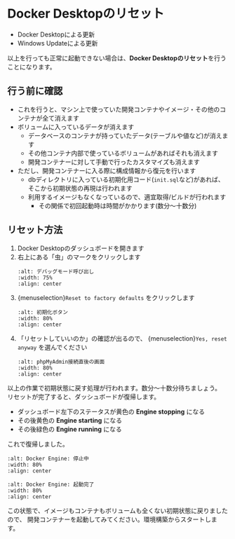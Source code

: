 # Docker Desktopのリセット

* Docker Desktopによる更新
* Windows Updateによる更新

以上を行っても正常に起動できない場合は、**Docker Desktopのリセット**を行うことになります。

## 行う前に確認

* これを行うと、マシン上で使っていた開発コンテナやイメージ・その他のコンテナが全て消えます
* ボリュームに入っているデータが消えます
    * データベースのコンテナが持っていたデータ(テーブルや値など)が消えます
    * その他コンテナ内部で使っているボリュームがあればそれも消えます
    * 開発コンテナーに対して手動で行ったカスタマイズも消えます
* ただし、開発コンテナーに入る際に構成情報から復元を行います
    * dbディレクトリに入っている初期化用コード(`init.sql`など)があれば、そこから初期状態の再現は行われます
    * 利用するイメージもなくなっているので、適宜取得/ビルドが行われます
        * その関係で初回起動時は時間がかかります(数分〜十数分)

## リセット方法

1. Docker Desktopのダッシュボードを開きます
2. 右上にある「虫」のマークをクリックします
    ```{image} images/debug-mode.png
    :alt: デバッグモード呼び出し
    :width: 75%
    :align: center
    ```
3. {menuselection}`Reset to factory defaults` をクリックします
    ```{image} images/reset-factory-default-button.png
    :alt: 初期化ボタン
    :width: 80%
    :align: center
    ```
4. 「リセットしていいのか」の確認が出るので、 {menuselection}`Yes, reset anyway` を選んでください
    ```{image} images/reset-confirm.png
    :alt: phpMyAdmin接続直後の画面
    :width: 80%
    :align: center
    ```

以上の作業で初期状態に戻す処理が行われます。数分〜十数分待ちましょう。
リセットが完了すると、ダッシュボードが復帰します。

* ダッシュボード左下のステータスが黄色の **Engine stopping** になる
* その後黄色の **Engine starting** になる
* その後緑色の **Engine running** になる

これで復帰しました。

```{image} images/engine-stopping.png
:alt: Docker Engine: 停止中
:width: 80%
:align: center
```

```{image} images/engine-running.png
:alt: Docker Engine: 起動完了
:width: 80%
:align: center
```

この状態で、イメージもコンテナもボリュームも全くない初期状態に戻りましたので、
開発コンテナーを起動してみてください。環境構築からスタートします。
